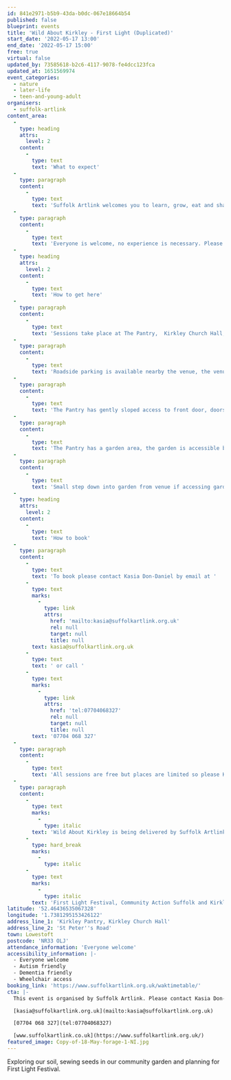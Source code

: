 ```yaml
---
id: 841e2971-b5b9-43da-b0dc-067e18664b54
published: false
blueprint: events
title: 'Wild About Kirkley - First Light (Duplicated)'
start_date: '2022-05-17 13:00'
end_date: '2022-05-17 15:00'
free: true
virtual: false
updated_by: 73585618-b2c6-4117-9078-fe4dcc123fca
updated_at: 1651569974
event_categories:
  - nature
  - later-life
  - teen-and-young-adult
organisers:
  - suffolk-artlink
content_area:
  -
    type: heading
    attrs:
      level: 2
    content:
      -
        type: text
        text: 'What to expect'
  -
    type: paragraph
    content:
      -
        type: text
        text: 'Suffolk Artlink welcomes you to learn, grow, eat and share through a series of inspiring, social and creative get-togethers centered around Kirkley. '
  -
    type: paragraph
    content:
      -
        type: text
        text: 'Everyone is welcome, no experience is necessary. Please come prepared to spend some time outdoors. Wear suitable clothing and footwear. The Pantry will be open for facilities, refreshments and hot drinks will be provided. You can attend as few or as many activities as you like.'
  -
    type: heading
    attrs:
      level: 2
    content:
      -
        type: text
        text: 'How to get here'
  -
    type: paragraph
    content:
      -
        type: text
        text: 'Sessions take place at The Pantry,  Kirkley Church Hall, St Peter’s Rd, Lowestoft NR33 0LJ'
  -
    type: paragraph
    content:
      -
        type: text
        text: 'Roadside parking is available nearby the venue, the venue is on a hill. There is a disabled toilet available inside venue. External and internal doors are not automated.'
  -
    type: paragraph
    content:
      -
        type: text
        text: 'The Pantry has gently sloped access to front door, doors are wide enough for wheelchair access.'
  -
    type: paragraph
    content:
      -
        type: text
        text: 'The Pantry has a garden area, the garden is accessible by wheelchair, a paved garden path wide enough for wheelchair runs through The Pantry garden to the right of the building.'
  -
    type: paragraph
    content:
      -
        type: text
        text: 'Small step down into garden from venue if accessing garden from inside the venue.'
  -
    type: heading
    attrs:
      level: 2
    content:
      -
        type: text
        text: 'How to book'
  -
    type: paragraph
    content:
      -
        type: text
        text: 'To book please contact Kasia Don-Daniel by email at '
      -
        type: text
        marks:
          -
            type: link
            attrs:
              href: 'mailto:kasia@suffolkartlink.org.uk'
              rel: null
              target: null
              title: null
        text: kasia@suffolkartlink.org.uk
      -
        type: text
        text: ' or call '
      -
        type: text
        marks:
          -
            type: link
            attrs:
              href: 'tel:07704068327'
              rel: null
              target: null
              title: null
        text: '07704 068 327'
  -
    type: paragraph
    content:
      -
        type: text
        text: 'All sessions are free but places are limited so please Kasia if you''re interested. '
  -
    type: paragraph
    content:
      -
        type: text
        marks:
          -
            type: italic
        text: 'Wild About Kirkley is being delivered by Suffolk Artlink in partnership with The Third Person,'
      -
        type: hard_break
        marks:
          -
            type: italic
      -
        type: text
        marks:
          -
            type: italic
        text: 'First Light Festival, Community Action Suffolk and Kirkley Pantry. The project has been made possible by the Arts Council England and Suffolk County Council.'
latitude: '52.46436535067328'
longitude: '1.7381295153426122'
address_line_1: 'Kirkley Pantry, Kirkley Church Hall'
address_line_2: 'St Peter''s Road'
town: Lowestoft
postcode: 'NR33 OLJ'
attendance_information: 'Everyone welcome'
accessibility_information: |-
  - Everyone welcome
  - Autism friendly
  - Dementia friendly
  - Wheelchair access
booking_link: 'https://www.suffolkartlink.org.uk/waktimetable/'
cta: |-
  This event is organised by Suffolk Artlink. Please contact Kasia Don-Daniel:

  [kasia@suffolkartlink.org.uk](mailto:kasia@suffolkartlink.org.uk)

  [07704 068 327](tel:07704068327)

  [www.suffolkartlink.co.uk](https://www.suffolkartlink.org.uk/)
featured_image: Copy-of-18-May-forage-1-NI.jpg
---
```

Exploring our soil, sewing seeds in our community garden and planning for First Light Festival.